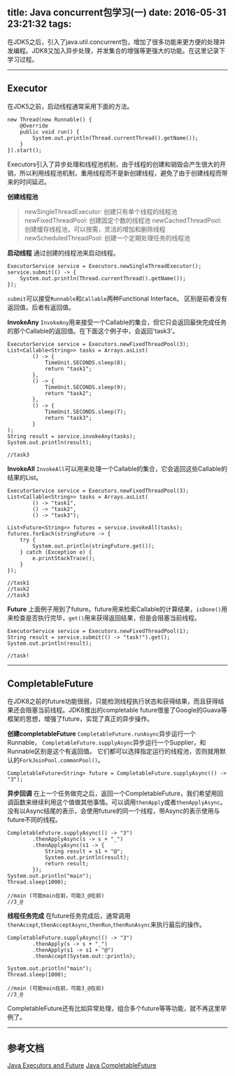 title: Java concurrent包学习(一)
date: 2016-05-31 23:21:32
tags:
---


在JDK5之后，引入了java.util.concurrent包，增加了很多功能来更方便的处理并发编程。JDK8又加入异步处理，并发集合的增强等更强大的功能。在这里记录下学习过程。

---

## Executor

在JDK5之前，启动线程通常采用下面的方法。
```
new Thread(new Runnable() {
    @Override
    public void run() {
        System.out.println(Thread.currentThread().getName());
    }
}).start();
```
Executors引入了异步处理和线程池机制，由于线程的创建和销毁会产生很大的开销，所以利用线程池机制，重用线程而不是新创建线程，避免了由于创建线程而带来的时间延迟。

<!-- more -->

**创建线程池**

> newSingleThreadExecutor: 创建只有单个线程的线程池 
> newFixedThreadPool: 创建固定个数的线程池
> newCachedThreadPool: 创建缓存线程池，可以按需，灵活的增加和删除线程
> newScheduledThreadPool: 创建一个定期处理任务的线程池


**启动线程**
通过创建的线程池来启动线程。
```
ExecutorService service = Executors.newSingleThreadExecutor();
service.submit(() -> {
    System.out.println(Thread.currentThread().getName());
});
```
`submit`可以接受`Runnable`和`Callable`两种Functional Interface。 区别是前者没有返回值，后者有返回值。

**InvokeAny**
`InvokeAny`用来接受一个Callable的集合，但它只会返回最快完成任务的那个Callable的返回值。在下面这个例子中，会返回'task3'。
```
ExecutorService service = Executors.newFixedThreadPool(3);
List<Callable<String>> tasks = Arrays.asList(
        () -> {
            TimeUnit.SECONDS.sleep(8);
            return "task1";
        },
        () -> {
            TimeUnit.SECONDS.sleep(9);
            return "task2";
        },
        () -> {
            TimeUnit.SECONDS.sleep(7);
            return "task3";
        }
);
String result = service.invokeAny(tasks);
System.out.println(result);

//task3
```

**InvokeAll**
`InvokeAll`可以用来处理一个Callable的集合，它会返回这些Callable的结果的List。
```
ExecutorService service = Executors.newFixedThreadPool(3);
List<Callable<String>> tasks = Arrays.asList(
        () -> "task1",
        () -> "task2",
        () -> "task3");

List<Future<String>> futures = service.invokeAll(tasks);
futures.forEach(stringFuture -> {
    try {
        System.out.println(stringFuture.get());
    } catch (Exception e) {
        e.printStackTrace();
    }
});

//task1
//task2
//task3
```

**Future**
上面例子用到了future。future用来检索Callable的计算结果，`isDone()`用来检查是否执行完毕，`get()`用来获得返回结果，但是会阻塞当前线程。
```
ExecutorService service = Executors.newFixedThreadPool(1);
String result = service.submit(() -> "task!").get();
System.out.println(result);

//task!
```

---

## CompletableFuture
在JDK8之前的future功能很弱，只能检测线程执行状态和获得结果，而且获得结果还会阻塞当前线程。JDK8推出的completable future借鉴了Google的Guava等框架的思想，增强了future，实现了真正的异步操作。

**创建completableFuture**
`CompletableFuture.runAsync`异步运行一个Runnable，
`CompletableFuture.supplyAsync`异步运行一个Supplier，和Runnable区别是这个有返回值。
它们都可以选择指定运行的线程池，否则就用默认的`ForkJoinPool.commonPool()`。
```
CompletableFuture<String> future = CompletableFuture.supplyAsync(() -> "3");
```

**异步回调**
在上一个任务做完之后，返回一个CompletableFuture，我们希望用回调函数来继续利用这个值做其他事情。可以调用`thenApply`或者`thenApplyAsync`。没有以Async结尾的表示，会使用future的同一个线程，带Async的表示使用与future不同的线程。
```
CompletableFuture.supplyAsync(() -> "3")
        .thenApplyAsync(s -> s + "_")
        .thenApplyAsync(s1 -> {
            String result = s1 + "@";
            System.out.println(result);
            return result;
        });
System.out.println("main");
Thread.sleep(1000);

//main (可能main在前，可能3_@在前)
//3_@
```

**线程任务完成**
在future任务完成后，通常调用`thenAccept`,`thenAcceptAsync`,`thenRun`,`thenRunAsync`来执行最后的操作。
```
CompletableFuture.supplyAsync(() -> "3")
        .thenApply(s -> s + "_")
        .thenApply(s1 -> s1 + "@")
        .thenAccept(System.out::println);

System.out.println("main");
Thread.sleep(1000);

//main (可能main在前，可能3_@在前)
//3_@
```

CompletableFuture还有比如异常处理，组合多个future等等功能，就不再这里举例了。

---

## 参考文档
[Java Executors and Future](http://winterbe.com/posts/2015/04/07/java8-concurrency-tutorial-thread-executor-examples/)
[Java CompletableFuture](http://blog.zhouhaocheng.cn/posts/41)
